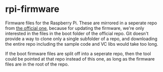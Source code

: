 rpi-firmware
============

Firmware files for the Raspberry Pi. These are mirrored in a seperate repo from [the official one](https://github.com/raspberrypi/firmware), because for updating the firmware, we're only interested in the files in the boot folder of the official repo. Git doesn't provide a way to clone only a single subfolder of a repo, and downloading the entire repo including the sample code and VC libs would take too long.

If the boot firmware files are split off into a seperate repo, then the tool could be pointed at that repo instead of this one, as long as the firmware files are in the root of the repo.
